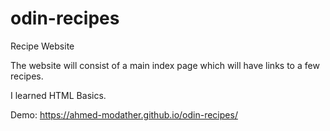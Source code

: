 # odin-recipes
Recipe Website

The website will consist of a main index page which will have links to 
a few recipes.

I learned HTML Basics.

Demo: https://ahmed-modather.github.io/odin-recipes/
